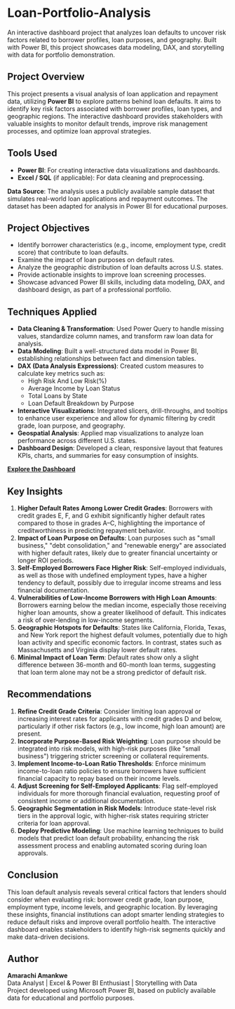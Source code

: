 # Loan-Portfolio-Analysis
An interactive dashboard project that analyzes loan defaults to uncover risk factors related to borrower profiles, loan purposes, and geography. Built with Power BI, this project showcases data modeling, DAX, and storytelling with data for portfolio demonstration.

## Project Overview
This project presents a visual analysis of loan application and repayment data, utilizing **Power BI** to explore patterns behind loan defaults. It aims to identify key risk factors associated with borrower profiles, loan types, and geographic regions. The interactive dashboard provides stakeholders with valuable insights to monitor default trends, improve risk management processes, and optimize loan approval strategies.

## Tools Used
- **Power BI**: For creating interactive data visualizations and dashboards.
- **Excel / SQL** (if applicable): For data cleaning and preprocessing.

**Data Source**: The analysis uses a publicly available sample dataset that simulates real-world loan applications and repayment outcomes. The dataset has been adapted for analysis in Power BI for educational purposes.

## Project Objectives
- Identify borrower characteristics (e.g., income, employment type, credit score) that contribute to loan defaults.
- Examine the impact of loan purposes on default rates.
- Analyze the geographic distribution of loan defaults across U.S. states.
- Provide actionable insights to improve loan screening processes.
- Showcase advanced Power BI skills, including data modeling, DAX, and dashboard design, as part of a professional portfolio.

## Techniques Applied
- **Data Cleaning & Transformation**: Used Power Query to handle missing values, standardize column names, and transform raw loan data for analysis.
- **Data Modeling**: Built a well-structured data model in Power BI, establishing relationships between fact and dimension tables.
- **DAX (Data Analysis Expressions)**: Created custom measures to calculate key metrics such as:
  - High Risk And Low Risk(%)
  - Average Income by Loan Status
  - Total Loans by State
  - Loan Default Breakdown by Purpose
- **Interactive Visualizations**: Integrated slicers, drill-throughs, and tooltips to enhance user experience and allow for dynamic filtering by credit grade, loan purpose, and geography.
- **Geospatial Analysis**: Applied map visualizations to analyze loan performance across different U.S. states.
- **Dashboard Design**: Developed a clean, responsive layout that features KPIs, charts, and summaries for easy consumption of insights.

[**Explore the Dashboard**](https://app.powerbi.com/view?r=eyJrIjoiOTBmZGQxOGUtMTYxOC00MzAzLWIxZjgtMGIyNjE5YjllMTg4IiwidCI6ImZlNGY2MDAyLTAzMjktNGI4Yi04NTZmLThhM2YzMGRiYjhkZiJ9)

## Key Insights
1. **Higher Default Rates Among Lower Credit Grades**: Borrowers with credit grades E, F, and G exhibit significantly higher default rates compared to those in grades A–C, highlighting the importance of creditworthiness in predicting repayment behavior.
2. **Impact of Loan Purpose on Defaults**: Loan purposes such as "small business," "debt consolidation," and "renewable energy" are associated with higher default rates, likely due to greater financial uncertainty or longer ROI periods.
3. **Self-Employed Borrowers Face Higher Risk**: Self-employed individuals, as well as those with undefined employment types, have a higher tendency to default, possibly due to irregular income streams and less financial documentation.
4. **Vulnerabilities of Low-Income Borrowers with High Loan Amounts**: Borrowers earning below the median income, especially those receiving higher loan amounts, show a greater likelihood of default. This indicates a risk of over-lending in low-income segments.
5. **Geographic Hotspots for Defaults**: States like California, Florida, Texas, and New York report the highest default volumes, potentially due to high loan activity and specific economic factors. In contrast, states such as Massachusetts and Virginia display lower default rates.
6. **Minimal Impact of Loan Term**: Default rates show only a slight difference between 36-month and 60-month loan terms, suggesting that loan term alone may not be a strong predictor of default risk.

## Recommendations
1. **Refine Credit Grade Criteria**: Consider limiting loan approval or increasing interest rates for applicants with credit grades D and below, particularly if other risk factors (e.g., low income, high loan amount) are present.
2. **Incorporate Purpose-Based Risk Weighting**: Loan purpose should be integrated into risk models, with high-risk purposes (like "small business") triggering stricter screening or collateral requirements.
3. **Implement Income-to-Loan Ratio Thresholds**: Enforce minimum income-to-loan ratio policies to ensure borrowers have sufficient financial capacity to repay based on their income levels.
4. **Adjust Screening for Self-Employed Applicants**: Flag self-employed individuals for more thorough financial evaluation, requesting proof of consistent income or additional documentation.
5. **Geographic Segmentation in Risk Models**: Introduce state-level risk tiers in the approval logic, with higher-risk states requiring stricter criteria for loan approval.
6. **Deploy Predictive Modeling**: Use machine learning techniques to build models that predict loan default probability, enhancing the risk assessment process and enabling automated scoring during loan approvals.

## Conclusion
This loan default analysis reveals several critical factors that lenders should consider when evaluating risk: borrower credit grade, loan purpose, employment type, income levels, and geographic location. By leveraging these insights, financial institutions can adopt smarter lending strategies to reduce default risks and improve overall portfolio health. The interactive dashboard enables stakeholders to identify high-risk segments quickly and make data-driven decisions.

## Author
**Amarachi Amankwe**  
Data Analyst | Excel & Power BI Enthusiast | Storytelling with Data  
Project developed using Microsoft Power BI, based on publicly available data for educational and portfolio purposes.
